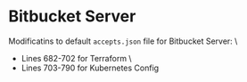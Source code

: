 # Bitbucket Server

Modificatins to default `accepts.json` file for Bitbucket Server: \
 + Lines 682-702 for Terraform \
 + Lines 703-790 for Kubernetes Config
